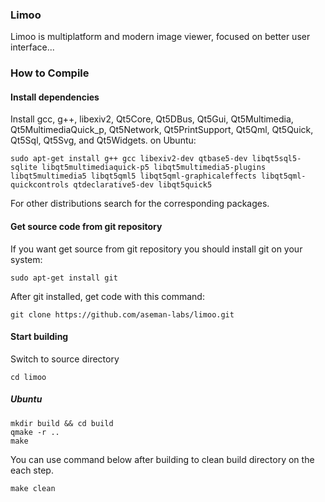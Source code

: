 ### Limoo

Limoo is multiplatform and modern image viewer, focused on better user interface...

### How to Compile
#### Install dependencies

Install gcc, g++, libexiv2, Qt5Core, Qt5DBus, Qt5Gui, Qt5Multimedia, Qt5MultimediaQuick_p, Qt5Network, Qt5PrintSupport, Qt5Qml, Qt5Quick, Qt5Sql, Qt5Svg, and Qt5Widgets.
on Ubuntu:

    sudo apt-get install g++ gcc libexiv2-dev qtbase5-dev libqt5sql5-sqlite libqt5multimediaquick-p5 libqt5multimedia5-plugins libqt5multimedia5 libqt5qml5 libqt5qml-graphicaleffects libqt5qml-quickcontrols qtdeclarative5-dev libqt5quick5 

For other distributions search for the corresponding packages.

#### Get source code from git repository

If you want get source from git repository you should install git on your system:

    sudo apt-get install git

After git installed, get code with this command:

    git clone https://github.com/aseman-labs/limoo.git

#### Start building

Switch to source directory

    cd limoo

##### Ubuntu

    mkdir build && cd build
    qmake -r ..
    make

You can use command below after building to clean build directory on the each step.

    make clean
